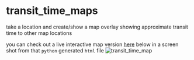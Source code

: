 # transit_time_maps
take a location and create/show a map overlay showing approximate transit time to other map locations


you can check out a live interactive map version [here](https://rawgit.com/srigsby/transit_time_maps/master/saved_maps/very_nice_dense_close_up.html)
below in a screen shot from that `python` generated `html` file
![transit_time_map](http://tinyimg.io/i/yfSEUnh.png "transit_time_map_example")
